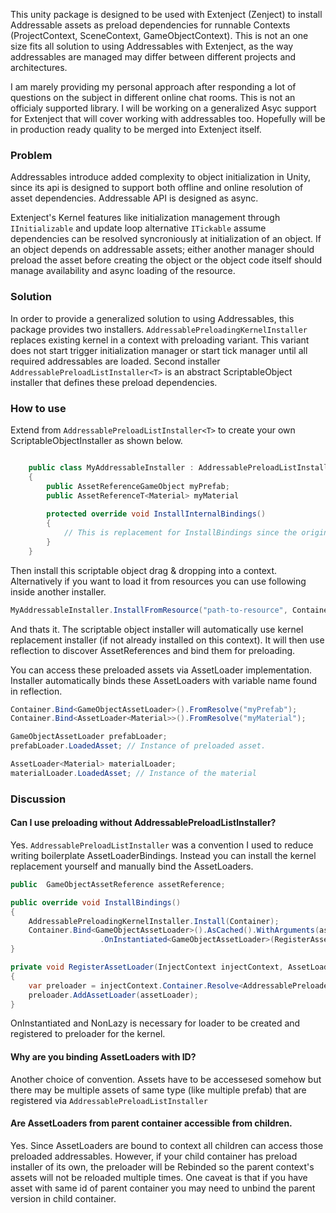 This unity package is designed to be used with Extenject (Zenject) to install Addressable assets as preload dependencies for runnable Contexts (ProjectContext, SceneContext, GameObjectContext). This is not an one size fits all solution to using Addressables with Extenject, as the way addressables are managed may differ between different projects and architectures. 

I am marely providing my personal approach after responding a lot of questions on the subject in different online chat rooms. This is not an officialy supported library. I will be working on a generalized Asyc support for Extenject that will cover working with addressables too. Hopefully will be in production ready quality to be merged into Extenject itself.

### Problem
Addressables introduce added complexity to object initialization in Unity, since its api is designed to support both offline and online resolution of asset dependencies. Addressable API is designed as async. 

Extenject's Kernel features like initialization management through `IInitializable` and update loop alternative `ITickable` assume dependencies can be resolved syncroniously at initialization of an object. If an object depends on addressable assets; either another manager should preload the asset before creating the object or the object code itself should manage availability and async loading of the resource.

### Solution
In order to provide a generalized solution to using Addressables, this package provides two installers.  `AddressablePreloadingKernelInstaller` replaces existing kernel in a context with preloading variant. This variant does not start trigger initialization manager or start tick manager until all required addressables are loaded. Second installer `AddressablePreloadListInstaller<T>` is an abstract ScriptableObject installer that defines these preload dependencies. 

### How to use
Extend from `AddressablePreloadListInstaller<T>` to create your own ScriptableObjectInstaller as shown below.

```csharp

	public class MyAddressableInstaller : AddressablePreloadListInstaller<MyAddressableInstaller>
    {
        public AssetReferenceGameObject myPrefab;
        public AssetReferenceT<Material> myMaterial
	   
        protected override void InstallInternalBindings()
        {
			// This is replacement for InstallBindings since the original method call is sealed to avoid misconfiguration.
        }
    }

```
Then install this scriptable object  drag & dropping into a context. Alternatively if  you want to load it from resources you can use following inside another installer.
```csharp
MyAddressableInstaller.InstallFromResource("path-to-resource", Container);
```
And thats it. The scriptable object installer will automatically use kernel replacement installer (if not already installed on this context). It will then use reflection to discover AssetReferences and bind them for preloading.

You can access these preloaded assets via AssetLoader implementation. Installer automatically binds these AssetLoaders with variable name found in reflection.
```csharp
Container.Bind<GameObjectAssetLoader>().FromResolve("myPrefab");
Container.Bind<AssetLoader<Material>>().FromResolve("myMaterial");

GameObjectAssetLoader prefabLoader;
prefabLoader.LoadedAsset; // Instance of preloaded asset.

AssetLoader<Material> materialLoader;
materialLoader.LoadedAsset; // Instance of the material
```


### Discussion
#### Can I use preloading without AddressablePreloadListInstaller?
Yes. `AddressablePreloadListInstaller` was a convention I used to reduce writing boilerplate AssetLoaderBindings.  Instead you can install the kernel replacement yourself and manually bind the AssetLoaders.

```csharp
public 	GameObjectAssetReference assetReference;

public override void InstallBindings()
{   
	AddressablePreloadingKernelInstaller.Install(Container);
	Container.Bind<GameObjectAssetLoader>().AsCached().WithArguments(assetReference)
					.OnInstantiated<GameObjectAssetLoader>(RegisterAssetLoader).NonLazy();
}

private void RegisterAssetLoader(InjectContext injectContext, AssetLoader assetLoader)
{
	var preloader = injectContext.Container.Resolve<AddressablePreloader>();
	preloader.AddAssetLoader(assetLoader);
}
```

OnInstantiated and NonLazy is necessary for loader to be created and registered to preloader for the kernel.

#### Why are you binding AssetLoaders with ID?
Another choice of convention. Assets have to be accessesed somehow but there may be multiple assets of same type (like multiple prefab) that are registered via `AddressablePreloadListInstaller`

#### Are AssetLoaders from parent container accessible from children. 
Yes. Since AssetLoaders are bound to context all children can access those preloaded addressables. However, if your child container has preload installer of its own, the preloader will be Rebinded so the parent context's assets will not be reloaded multiple times. One caveat is that if you have asset with same id of parent container you may need to unbind the parent version in child container.

